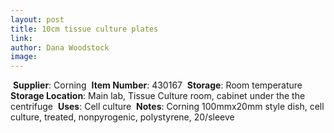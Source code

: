 ```yaml
---
layout: post 
title: 10cm tissue culture plates
link: 
author: Dana Woodstock
image: 
---
```

​
**Supplier**: Corning
​
**Item Number**: 430167
​
**Storage**: Room temperature
​
**Storage Location**: Main lab, Tissue Culture room, cabinet under the the centrifuge
​
**Uses**: Cell culture
​
**Notes**: Corning 100mmx20mm style dish, cell culture, treated, nonpyrogenic, polystyrene, 20/sleeve
